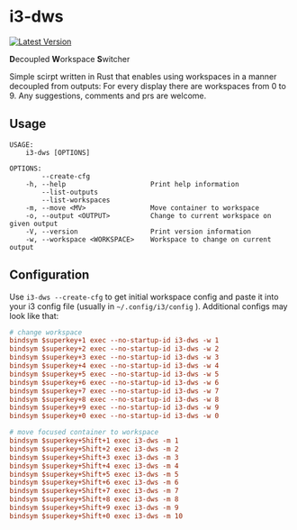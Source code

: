 # i3-dws
[![Latest Version](https://img.shields.io/crates/v/i3-dws.svg)](https://crates.io/crates/i3-dws)

**D**ecoupled **W**orkspace **S**witcher

Simple scirpt written in Rust that enables using workspaces in a manner decoupled from outputs: For every display there are workspaces from 0 to 9. Any suggestions, comments and prs are welcome. 

## Usage
```
USAGE:
    i3-dws [OPTIONS]

OPTIONS:
        --create-cfg               
    -h, --help                     Print help information
        --list-outputs             
        --list-workspaces          
    -m, --move <MV>                Move container to workspace
    -o, --output <OUTPUT>          Change to current workspace on given output
    -V, --version                  Print version information
    -w, --workspace <WORKSPACE>    Workspace to change on current output
```
## Configuration 
Use ```i3-dws --create-cfg``` to get initial workspace config and paste it into your i3 config file (usually in ```~/.config/i3/config``` ). Additional configs may look like that: 
```INI
# change workspace 
bindsym $superkey+1 exec --no-startup-id i3-dws -w 1 
bindsym $superkey+2 exec --no-startup-id i3-dws -w 2
bindsym $superkey+3 exec --no-startup-id i3-dws -w 3
bindsym $superkey+4 exec --no-startup-id i3-dws -w 4
bindsym $superkey+5 exec --no-startup-id i3-dws -w 5
bindsym $superkey+6 exec --no-startup-id i3-dws -w 6
bindsym $superkey+7 exec --no-startup-id i3-dws -w 7
bindsym $superkey+8 exec --no-startup-id i3-dws -w 8
bindsym $superkey+9 exec --no-startup-id i3-dws -w 9
bindsym $superkey+0 exec --no-startup-id i3-dws -w 0

# move focused container to workspace
bindsym $superkey+Shift+1 exec i3-dws -m 1
bindsym $superkey+Shift+2 exec i3-dws -m 2
bindsym $superkey+Shift+3 exec i3-dws -m 3
bindsym $superkey+Shift+4 exec i3-dws -m 4
bindsym $superkey+Shift+5 exec i3-dws -m 5
bindsym $superkey+Shift+6 exec i3-dws -m 6
bindsym $superkey+Shift+7 exec i3-dws -m 7
bindsym $superkey+Shift+8 exec i3-dws -m 8
bindsym $superkey+Shift+9 exec i3-dws -m 9
bindsym $superkey+Shift+0 exec i3-dws -m 10
```
